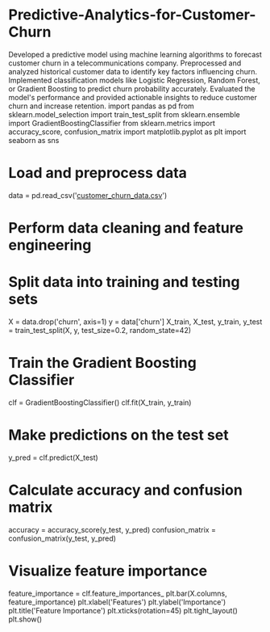 # Predictive-Analytics-for-Customer-Churn
 Developed a predictive model using machine learning algorithms to forecast customer churn in a telecommunications company. Preprocessed and analyzed historical customer data to identify key factors influencing churn. Implemented classification models like Logistic Regression, Random Forest, or Gradient Boosting to predict churn probability accurately. Evaluated the model's performance and provided actionable insights to reduce customer churn and increase retention.
import pandas as pd
from sklearn.model_selection import train_test_split
from sklearn.ensemble import GradientBoostingClassifier
from sklearn.metrics import accuracy_score, confusion_matrix
import matplotlib.pyplot as plt
import seaborn as sns

# Load and preprocess data
data = pd.read_csv('[customer_churn_data.csv](https://github.com/Pavankumarkonkala/Predictive-Analytics-for-Customer-Churn/blob/36ef8cfc3154abe3af86e6e7f891b47cab295731/customer_churn_data.csv)')
# Perform data cleaning and feature engineering

# Split data into training and testing sets
X = data.drop('churn', axis=1)
y = data['churn']
X_train, X_test, y_train, y_test = train_test_split(X, y, test_size=0.2, random_state=42)

# Train the Gradient Boosting Classifier
clf = GradientBoostingClassifier()
clf.fit(X_train, y_train)

# Make predictions on the test set
y_pred = clf.predict(X_test)

# Calculate accuracy and confusion matrix
accuracy = accuracy_score(y_test, y_pred)
confusion_matrix = confusion_matrix(y_test, y_pred)

# Visualize feature importance
feature_importance = clf.feature_importances_
plt.bar(X.columns, feature_importance)
plt.xlabel('Features')
plt.ylabel('Importance')
plt.title('Feature Importance')
plt.xticks(rotation=45)
plt.tight_layout()
plt.show()

